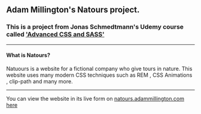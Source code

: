 ## Adam Millington's Natours project.

### This is a project from Jonas Schmedtmann's Udemy course called ['Advanced CSS and SASS'](https://www.udemy.com/advanced-css-and-sass/learn/v4/overview)


----------


#### What is Natours?
Natuours  is a website for a fictional company who give tours in nature. This website uses many modern CSS techniques such as REM , CSS Animations , clip-path and many more.


----------

You can view the website in its live form on [natours.adammillington.com here](http://natours.adammillington.com)

